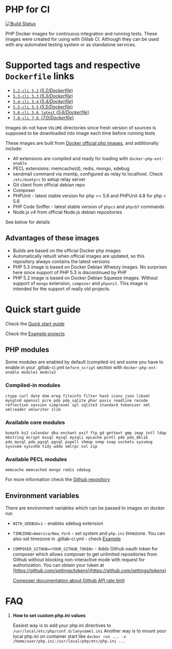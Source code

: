 # PHP for CI

[![Build Status](https://travis-ci.org/TetraWeb/docker.svg?branch=master)](https://travis-ci.org/TetraWeb/docker)

PHP Docker images for continuous integration and running tests. These images were created for using with Gitlab CI.
Although they can be used with any automated testing system or as standalone services.

# Supported tags and respective `Dockerfile` links

-	[`5.2-cli`, `5.2` (*5.2/Dockerfile*)](https://github.com/TetraWeb/docker/blob/master/php/5.2/Dockerfile)
-	[`5.3-cli`, `5.3` (*5.3/Dockerfile*)](https://github.com/TetraWeb/docker/blob/master/php/5.3/Dockerfile)
-	[`5.4-cli`, `5.4` (*5.4/Dockerfile*)](https://github.com/TetraWeb/docker/blob/master/php/5.4/Dockerfile)
-	[`5.5-cli`, `5.5` (*5.5/Dockerfile*)](https://github.com/TetraWeb/docker/blob/master/php/5.5/Dockerfile)
-	[`5.6-cli`, `5.6`, `latest` (*5.6/Dockerfile*)](https://github.com/TetraWeb/docker/blob/master/php/Dockerfile)
-	[`7.0-cli`, `7.0`, (*7.0/Dockerfile*)](https://github.com/TetraWeb/docker/blob/master/php/7.0/Dockerfile)

Images do not have `VOLUME` directories since fresh version of sources is supposed to be downloaded into image each time before running tests

These images are built from [Docker official php images](https://registry.hub.docker.com/_/php/), and additionally include:

 - All extensions are compiled and ready for loading with `docker-php-ext-enable`
 - PECL extensions: memcache(d), redis, mongo, xdebug
 - sendmail command via msmtp, configured as relay to localhost. Check `/etc/msmtprc` to setup relay server
 - Git client from official debian repo
 - Composer
 - PHPUnit - latest stable version for php >= 5.6 and PHPUnit 4.8 for php < 5.6
 - PHP Code Sniffer - latest stable version of `phpcs` and `phpcbf` commands
 - Node.js v4 from official Node.js debian repositories

See below for details

## Advantages of these images

 - Builds are based on the official Docker php images
 - Automatically rebuilt when official images are updated, so this repository always contains the latest versions
 - PHP 5.3 image is based on Docker Debian Wheezy images. No surprises here since support of PHP 5.3 is discontinued by PHP
 - PHP 5.2 image is based on Docker Debian Squeeze images. Without support of `mongo` extension, `composer` and `phpunit`. This image is intended for the support of really old projects.

# Quick start guide

Check the [Quick start guide](https://github.com/TetraWeb/docker/blob/master/README.md#quick-start)

Check the [Example projects](https://github.com/TetraWeb/docker/tree/master/examples)

## PHP modules
Some modules are enabled by default (compiled-in) and some you have to enable in your .gitlab-ci.yml `before_script` section with `docker-php-ext-enable module1 module2`

### Compiled-in modules
```
ctype curl date dom ereg fileinfo filter hash iconv json libxml mysqlnd openssl pcre pdo pdo_sqlite phar posix readline recode reflection session simplexml spl sqlite3 standard tokenizer xml xmlreader xmlwriter zlib
```

### Available core modules
```
bcmath bz2 calendar dba enchant exif ftp gd gettext gmp imap intl ldap mbstring mcrypt mssql mysql mysqli opcache pcntl pdo pdo_dblib pdo_mysql pdo_pgsql pgsql pspell shmop snmp soap sockets sysvmsg sysvsem sysvshm tidy wddx xmlrpc xsl zip
```

### Available PECL modules
```
memcache memcached mongo redis xdebug
```

For more information check the [Github repository](https://github.com/TetraWeb/docker/)

## Environment variables

There are environment variables which can be passed to images on docker run

 - `WITH_XDEBUG=1` - enables xdebug extension
 - `TIMEZONE=America/New_York` - set system and `php.ini` timezone. You can also set timezone in .gitlab-ci.yml - check [Example](https://github.com/TetraWeb/docker/blob/master/examples/purephp/.gitlab-ci.yml)
 - `COMPOSER_GITHUB=<YOUR_GITHUB_TOKEN>` - Adds Github oauth token for composer which allows composer to get unlimited repositories from Github without blocking non-interactive mode with request for authorization. You can obtain your token at [https://github.com/settings/tokens](https://github.com/settings/tokens)

    [Composer documentation about Github API rate limit](https://getcomposer.org/doc/articles/troubleshooting.md#api-rate-limit-and-oauth-tokens)

# FAQ

1. **How to set custom php.ini values**

   Easiest way is to add your php.ini directives to `/usr/local/etc/php/conf.d/[anyname].ini`
   Another way is to mount your local php.ini on container start like `docker run ... -v /home/user/php.ini:/usr/local/php/etc/php.ini ...`
